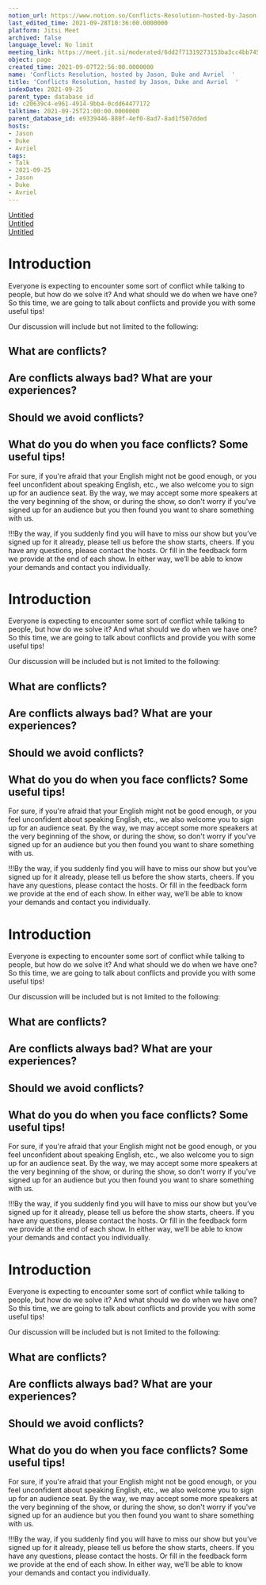 ```yaml
---
notion_url: https://www.notion.so/Conflicts-Resolution-hosted-by-Jason-Duke-and-Avriel-c20639c4e96149149bb40cdd64477172
last_edited_time: 2021-09-28T10:36:00.0000000
platform: Jitsi Meet
archived: false
language_level: No limit
meeting_link: https://meet.jit.si/moderated/6dd2f71319273153ba3cc4bb7453096ba63fe5a5cb85bf1c220f0166277e2981
object: page
created_time: 2021-09-07T22:56:00.0000000
name: 'Conflicts Resolution, hosted by Jason, Duke and Avriel  '
title: 'Conflicts Resolution, hosted by Jason, Duke and Avriel  '
indexDate: 2021-09-25
parent_type: database_id
id: c20639c4-e961-4914-9bb4-0cdd64477172
talktime: 2021-09-25T21:00:00.0000000
parent_database_id: e9339446-880f-4ef0-8ad7-8ad1f507dded
hosts:
- Jason
- Duke
- Avriel
tags:
- Talk
- 2021-09-25
- Jason
- Duke
- Avriel
---
```


[Untitled](https://www.notion.so/cb083fc4f0b7459aa5afe1900ef25a1f)   
[Untitled](https://www.notion.so/06eedd6e889c43369b68aa6f0742675b)   
[Untitled](https://www.notion.so/e0958ccc596f4efea798c99507f0f16e)   

#                                  Introduction
Everyone is expecting to encounter some sort of conflict while talking to people, but how do we solve it? And what should we do when we have one? So this time, we are going to talk about conflicts and provide you with some useful tips!


Our discussion will include but not limited to the following:
## What are conflicts?
## Are conflicts always bad? What are your experiences?
## Should we avoid conflicts?
## What do you do when you face conflicts? Some useful tips!


For sure, if you're afraid that your English might not be good enough, or you feel unconfident about speaking English, etc., we also welcome you to sign up for an audience seat. By the way, we may accept some more speakers at the very beginning of the show, or during the show, so don't worry if you've signed up for an audience but you then found you want to share something with us.

!!!By the way, if you suddenly find you will have to miss our show but you’ve signed up for it already, please tell us before the show starts, cheers.
If you have any questions, please contact the hosts. Or fill in the feedback form we provide at the end of each show. In either way, we’ll be able to know your demands and contact you individually.
#                                  Introduction
Everyone is expecting to encounter some sort of conflict while talking to people, but how do we solve it? And what should we do when we have one? So this time, we are going to talk about conflicts and provide you with some useful tips!


Our discussion will be included but is not limited to the following:
## What are conflicts?
## Are conflicts always bad? What are your experiences?
## Should we avoid conflicts?
## What do you do when you face conflicts? Some useful tips!


For sure, if you're afraid that your English might not be good enough, or you feel unconfident about speaking English, etc., we also welcome you to sign up for an audience seat. By the way, we may accept some more speakers at the very beginning of the show, or during the show, so don't worry if you've signed up for an audience but you then found you want to share something with us.

!!!By the way, if you suddenly find you will have to miss our show but you’ve signed up for it already, please tell us before the show starts, cheers.
If you have any questions, please contact the hosts. Or fill in the feedback form we provide at the end of each show. In either way, we’ll be able to know your demands and contact you individually.
#                                  Introduction
Everyone is expecting to encounter some sort of conflict while talking to people, but how do we solve it? And what should we do when we have one? So this time, we are going to talk about conflicts and provide you with some useful tips!


Our discussion will be included but is not limited to the following:
## What are conflicts?
## Are conflicts always bad? What are your experiences?
## Should we avoid conflicts?
## What do you do when you face conflicts? Some useful tips!


For sure, if you're afraid that your English might not be good enough, or you feel unconfident about speaking English, etc., we also welcome you to sign up for an audience seat. By the way, we may accept some more speakers at the very beginning of the show, or during the show, so don't worry if you've signed up for an audience but you then found you want to share something with us.

!!!By the way, if you suddenly find you will have to miss our show but you’ve signed up for it already, please tell us before the show starts, cheers.
If you have any questions, please contact the hosts. Or fill in the feedback form we provide at the end of each show. In either way, we’ll be able to know your demands and contact you individually.
#                                  Introduction
Everyone is expecting to encounter some sort of conflict while talking to people, but how do we solve it? And what should we do when we have one? So this time, we are going to talk about conflicts and provide you with some useful tips!


Our discussion will be included but is not limited to the following:
## What are conflicts?
## Are conflicts always bad? What are your experiences?
## Should we avoid conflicts?
## What do you do when you face conflicts? Some useful tips!


For sure, if you're afraid that your English might not be good enough, or you feel unconfident about speaking English, etc., we also welcome you to sign up for an audience seat. By the way, we may accept some more speakers at the very beginning of the show, or during the show, so don't worry if you've signed up for an audience but you then found you want to share something with us.

!!!By the way, if you suddenly find you will have to miss our show but you’ve signed up for it already, please tell us before the show starts, cheers.
If you have any questions, please contact the hosts. Or fill in the feedback form we provide at the end of each show. In either way, we’ll be able to know your demands and contact you individually.











